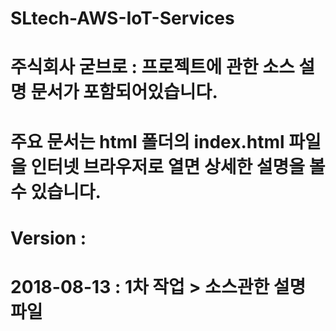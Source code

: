 # SLtech-AWS-IoT-Services
# 주식회사 굳브로 : 프로젝트에 관한 소스 설명 문서가 포함되어있습니다.
# 주요 문서는 html 폴더의 index.html 파일을 인터넷 브라우저로 열면 상세한 설명을 볼 수 있습니다.
#
# Version :
# 2018-08-13 : 1차 작업 > 소스관한 설명 파일 
